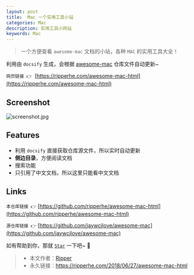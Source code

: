 ```yaml
---
layout: post
title:  Mac 一个实用工具小站
categories: Mac
description: 实用工具小网站
keywords: Mac
---
```


> 一个方便查看 `awesome-mac` 文档的小站，各种 `MAC` 的实用工具大全！

利用由 `docsify` 生成，会根据 [awesome-mac](https://github.com/jaywcjlove/awesome-mac) 仓库文件自动更新~

`网页链接 👉`  [https://ripperhe.com/awesome-mac-html](https://ripperhe.com/awesome-mac-html)

## Screenshot

![screenshot.jpg](https://raw.githubusercontent.com/ripperhe/awesome-mac-html/master/screenshot.jpg)

## Features

* 利用 `docsify` 直接获取仓库源文件，所以实时自动更新
* **侧边目录**，方便阅读文档
* 搜索功能
* 只引用了中文文档，所以这里只能看中文文档

## Links

`本仓库链接 👉` [https://github.com/ripperhe/awesome-mac-html](https://github.com/ripperhe/awesome-mac-html)

`源仓库链接 👉` [https://github.com/jaywcjlove/awesome-mac](https://github.com/jaywcjlove/awesome-mac)

如有帮助到你，那就 [`Star`](https://github.com/ripperhe/awesome-mac-html) 一下吧~ 🎉

> * 本文作者：[Ripper](https://github.com/ripperhe)
> * 永久链接：<https://ripperhe.com/2018/06/27/awesome-mac-html>
